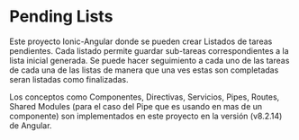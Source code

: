# Pending Lists
Este proyecto Ionic-Angular donde se pueden crear Listados de tareas pendientes. Cada listado permite guardar sub-tareas correspondientes a la lista inicial generada. Se puede hacer seguimiento a cada uno de las tareas de cada una de las listas de manera que una ves estas son completadas seran listadas como finalizadas.

Los conceptos como Componentes, Directivas, Servicios, Pipes, Routes, Shared Modules (para el caso del Pipe que es usando en mas de un componente) son implementados en este proyecto en la versión (v8.2.14) de Angular.